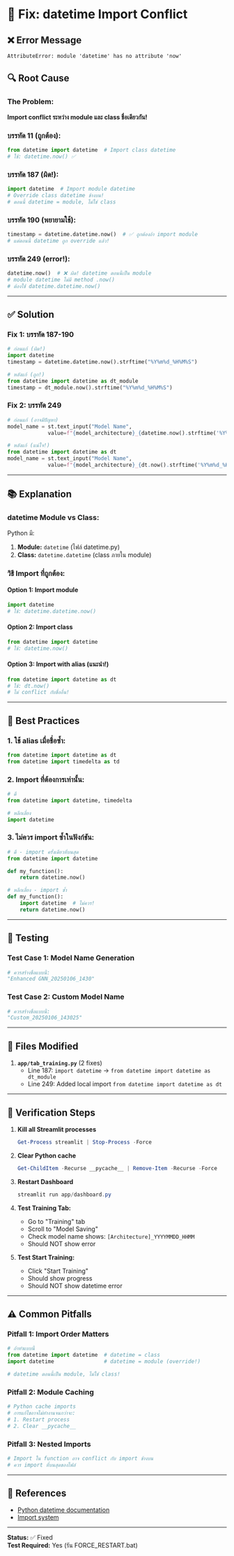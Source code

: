 # 🐛 Fix: datetime Import Conflict

## ❌ Error Message
```
AttributeError: module 'datetime' has no attribute 'now'
```

## 🔍 Root Cause

### The Problem:
**Import conflict ระหว่าง module และ class ชื่อเดียวกัน!**

### บรรทัด 11 (ถูกต้อง):
```python
from datetime import datetime  # Import class datetime
# ใช้: datetime.now() ✅
```

### บรรทัด 187 (ผิด!):
```python
import datetime  # Import module datetime
# Override class datetime ข้างบน!
# ตอนนี้ datetime = module, ไม่ใช่ class
```

### บรรทัด 190 (พยายามใช้):
```python
timestamp = datetime.datetime.now()  # ✅ ถูกต้องถ้า import module
# แต่ตอนนี้ datetime ถูก override แล้ว!
```

### บรรทัด 249 (error!):
```python
datetime.now()  # ❌ ผิด! datetime ตอนนี้เป็น module
# module datetime ไม่มี method .now()
# ต้องใช้ datetime.datetime.now()
```

---

## ✅ Solution

### Fix 1: บรรทัด 187-190
```python
# ก่อนแก้ (ผิด!)
import datetime
timestamp = datetime.datetime.now().strftime("%Y%m%d_%H%M%S")

# หลังแก้ (ถูก!)
from datetime import datetime as dt_module
timestamp = dt_module.now().strftime("%Y%m%d_%H%M%S")
```

### Fix 2: บรรทัด 249
```python
# ก่อนแก้ (อาจมีปัญหา)
model_name = st.text_input("Model Name", 
             value=f"{model_architecture}_{datetime.now().strftime('%Y%m%d_%H%M')}")

# หลังแก้ (แน่ใจ!)
from datetime import datetime as dt
model_name = st.text_input("Model Name", 
             value=f"{model_architecture}_{dt.now().strftime('%Y%m%d_%H%M')}")
```

---

## 📚 Explanation

### datetime Module vs Class:

Python มี:
1. **Module:** `datetime` (ไฟล์ datetime.py)
2. **Class:** `datetime.datetime` (class ภายใน module)

### วิธี Import ที่ถูกต้อง:

#### Option 1: Import module
```python
import datetime
# ใช้: datetime.datetime.now()
```

#### Option 2: Import class
```python
from datetime import datetime
# ใช้: datetime.now()
```

#### Option 3: Import with alias (แนะนำ!)
```python
from datetime import datetime as dt
# ใช้: dt.now()
# ไม่ conflict กับชื่ออื่น!
```

---

## 🎯 Best Practices

### 1. ใช้ alias เมื่อชื่อซ้ำ:
```python
from datetime import datetime as dt
from datetime import timedelta as td
```

### 2. Import ที่ต้องการเท่านั้น:
```python
# ดี
from datetime import datetime, timedelta

# หลีกเลี่ยง
import datetime
```

### 3. ไม่ควร import ซ้ำในฟังก์ชัน:
```python
# ดี - import ครั้งเดียวที่บนสุด
from datetime import datetime

def my_function():
    return datetime.now()

# หลีกเลี่ยง - import ซ้ำ
def my_function():
    import datetime  # ไม่ควร!
    return datetime.now()
```

---

## 🧪 Testing

### Test Case 1: Model Name Generation
```python
# ควรสร้างชื่อแบบนี้:
"Enhanced GNN_20250106_1430"
```

### Test Case 2: Custom Model Name
```python
# ควรสร้างชื่อแบบนี้:
"Custom_20250106_143025"
```

---

## 📝 Files Modified

1. **`app/tab_training.py`** (2 fixes)
   - Line 187: `import datetime` → `from datetime import datetime as dt_module`
   - Line 249: Added local import `from datetime import datetime as dt`

---

## 🚀 Verification Steps

1. **Kill all Streamlit processes**
   ```powershell
   Get-Process streamlit | Stop-Process -Force
   ```

2. **Clear Python cache**
   ```powershell
   Get-ChildItem -Recurse __pycache__ | Remove-Item -Recurse -Force
   ```

3. **Restart Dashboard**
   ```powershell
   streamlit run app/dashboard.py
   ```

4. **Test Training Tab:**
   - Go to "Training" tab
   - Scroll to "Model Saving"
   - Check model name shows: `[Architecture]_YYYYMMDD_HHMM`
   - Should NOT show error

5. **Test Start Training:**
   - Click "Start Training"
   - Should show progress
   - Should NOT show datetime error

---

## ⚠️ Common Pitfalls

### Pitfall 1: Import Order Matters
```python
# ถ้าทำแบบนี้
from datetime import datetime  # datetime = class
import datetime                # datetime = module (override!)

# datetime ตอนนี้เป็น module, ไม่ใช่ class!
```

### Pitfall 2: Module Caching
```python
# Python cache imports
# การแก้ไขอาจไม่ทำงานจนกว่าจะ:
# 1. Restart process
# 2. Clear __pycache__
```

### Pitfall 3: Nested Imports
```python
# Import ใน function อาจ conflict กับ import ข้างบน
# ควร import ที่บนสุดของไฟล์
```

---

## 📖 References

- [Python datetime documentation](https://docs.python.org/3/library/datetime.html)
- [Import system](https://docs.python.org/3/reference/import.html)

---

**Status:** ✅ Fixed  
**Test Required:** Yes (รัน FORCE_RESTART.bat)
